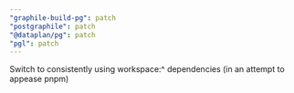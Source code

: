 ```yaml
---
"graphile-build-pg": patch
"postgraphile": patch
"@dataplan/pg": patch
"pgl": patch
---
```


Switch to consistently using workspace:^ dependencies (in an attempt to appease
pnpm)
